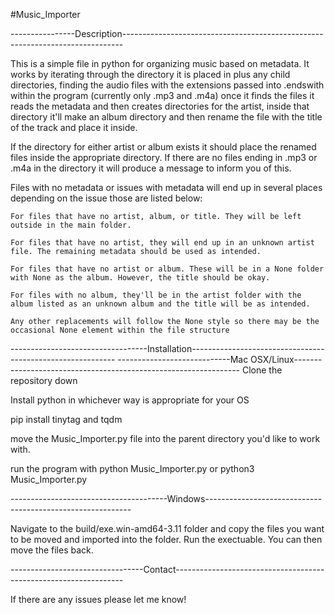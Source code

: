 #Music_Importer

----------------Description------------------------------------------------------------------------------

This is a simple file in python for organizing music based on metadata. 
It works by iterating through the directory it is placed in plus any child directories, finding the audio files with the extensions passed into .endswith within the program (currently only .mp3 and .m4a)
once it finds the files it reads the metadata and then creates directories for the artist, inside that directory it'll make an album directory and then rename the file with the title of the track and place it inside. 

If the directory for either artist or album exists it should place the renamed files inside the appropriate directory. If there are no files ending in .mp3 or .m4a in the directory it will produce a message to inform you of this. 

Files with no metadata or issues with metadata will end up in several places depending on the issue those are listed below:

    For files that have no artist, album, or title. They will be left outside in the main folder. 
    
    For files that have no artist, they will end up in an unknown artist file. The remaining metadata should be used as intended.
    
    For files that have no artist or album. These will be in a None folder with None as the album. However, the title should be okay. 
    
    For files with no album, they'll be in the artist folder with the album listed as an unknown album and the title will be as intended. 
    
    Any other replacements will follow the None style so there may be the occasional None element within the file structure

----------------------------------Installation-----------------------------------------------------------
----------------------------Mac OSX/Linux----------------------------------------------------------------
Clone the repository down

Install python in whichever way is appropriate for your OS

pip install tinytag and tqdm 

move the Music_Importer.py file into the parent directory you'd like to work with.

run the program with python Music_Importer.py or python3 Music_Importer.py

---------------------------------------Windows-----------------------------------------------------------

Navigate to the build/exe.win-amd64-3.11 folder and copy the files you want to be moved and imported into the folder. 
Run the exectuable. 
You can then move the files back.


---------------------------------Contact-----------------------------------------------------------------

If there are any issues please let me know!


